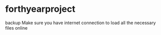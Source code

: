 # forthyearproject
backup
Make sure you have internet connection to load all the necessary files online
